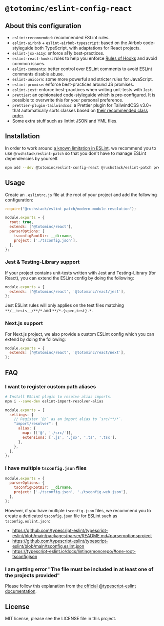 # `@totominc/eslint-config-react`

## About this configuration

- `eslint:recommended`: recommended ESLint rules.
- `eslint-airbnb` + `eslint-airbnb-typescript`: based on the Airbnb code-styleguide both TypeScript, with adaptations for React projects.
- `eslint-jsx-a11y`: enforce a11y best-practices.
- `eslint-react-hooks`: rules to help you enforce [Rules of Hooks](https://reactjs.org/docs/hooks-rules.html) and avoid common issues.
- `eslint-comments`: better control over ESLint comments to avoid ESLint comments disable abuse.
- `eslint-unicorn`: some more powerful and stricter rules for JavaScript.
- `eslint-promise`: enforce best-practices around JS promises.
- `eslint-jest`: enforce best-practices when writing unit-tests with `Jest`.
- `prettier`: an opinionated code-styleguide which is pre-configured. It is possible to overwrite this for your personal preference.
- `prettier-plugin-tailwindcss`: a Prettier plugin for TailwindCSS v3.0+ that automatically sorts classes based on [their recommended class order](https://tailwindcss.com/blog/automatic-class-sorting-with-prettier#how-classes-are-sorted).
- Some extra stuff such as lintint JSON and YML files.

## Installation

In order to work around [a known limitation in ESLint](https://github.com/eslint/eslint/issues/3458), we recommend you to use `@rushstack/eslint-patch` so that you don't have to manage ESLint dependencies by yourself.

```bash
npm add --dev @totominc/eslint-config-react @rushstack/eslint-patch prettier eslint
```

## Usage

Create an `.eslintrc.js` file at the root of your project and add the following configuration:

  ```js
  require("@rushstack/eslint-patch/modern-module-resolution");

  module.exports = {
    root: true,
    extends: ['@totominc/react'],
    parserOptions: {
      tsconfigRootDir: __dirname,
      project: ['./tsconfig.json'],
    },
  };
  ```

### Jest & Testing-Library support

If your project contains unit-tests written with Jest and Testing-Library (for React), you can extend the ESLint config by doing the following:

```js
module.exports = {
  extends: ['@totominc/react', '@totominc/react/jest'],
};
```

Jest ESLint rules will only applies on the test files matching `**/__tests__/**/*` and `**/*.{spec,test}.*`.

### Next.js support

For Next.js project, we also provide a custom ESLint config which you can extend by doing the following:

```js
module.exports = {
  extends: ['@totominc/react', '@totominc/react/next'],
};
```

## FAQ

### I want to register custom path aliases

```bash
# Install ESLint plugin to resolve alias imports.
npm i --save-dev eslint-import-resolver-alias
```

```javascript
module.exports = {
  settings: {
    // Register `@/` as an import alias to `src/**/*`.
    "import/resolver": {
      alias: {
        map: [['@', './src/']],
        extensions: ['.js', '.jsx', '.ts', '.tsx'],
      },
    },
  },
};
```

### I have multiple `tsconfig.json` files

```javascript
module.exports = {
  parserOptions: {
    tsconfigRootDir: __dirname,
    project: ['./tsconfig.json', './tsconfig.web.json'],
  },
};
```

However, if you have multiple `tsconfig.json` files, we recommend you to create a dedicated `tsconfig.json` file for ESLint such as `tsconfig.eslint.json`:

- https://github.com/typescript-eslint/typescript-eslint/blob/main/packages/parser/README.md#parseroptionsproject
- https://github.com/typescript-eslint/typescript-eslint/blob/main/tsconfig.eslint.json
- https://typescript-eslint.io/docs/linting/monorepo/#one-root-tsconfigjson

### I am getting error "The file must be included in at least one of the projects provided"

Please follow this explanation from [the official @typescript-eslint documentation](https://typescript-eslint.io/docs/linting/type-linting/#i-get-errors-telling-me-the-file-must-be-included-in-at-least-one-of-the-projects-provided).

## License

MIT license, please see the LICENSE file in this project.
